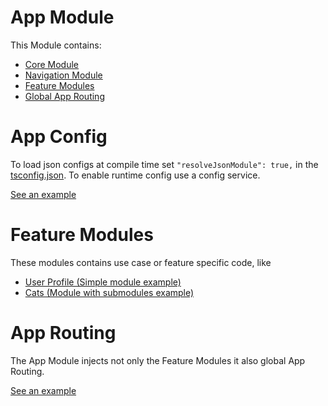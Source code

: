 # App Module

This Module contains:
- [Core Module](./core/README.md)
- [Navigation Module](./navigation/README.md)
- [Feature Modules](#app-routing)
- [Global App Routing](#app-routing)

# App Config
To load json configs at compile time set `"resolveJsonModule": true,` in the [tsconfig.json](../../tsconfig.json). To enable runtime config use a config service.

[See an example](./app.config.ts)

# Feature Modules
These modules contains use case or feature specific code, like
  - [User Profile (Simple module example)](./features/user-profile/README.md)
  - [Cats (Module with submodules example)](./features/cats/README.md)

# App Routing
The App Module injects not only the Feature Modules it also global App Routing.

[See an example](./app.app.routes.ts)